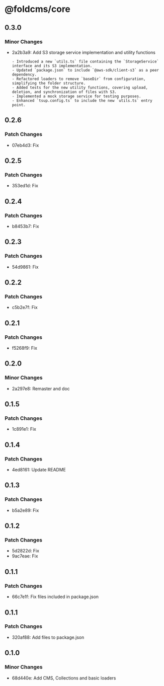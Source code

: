 # @foldcms/core

## 0.3.0

### Minor Changes

- 2a2b3a9: Add S3 storage service implementation and utility functions

      - Introduced a new `utils.ts` file containing the `StorageService` interface and its S3 implementation.
      - Updated `package.json` to include `@aws-sdk/client-s3` as a peer dependency.
      - Refactored loaders to remove `baseDir` from configuration, simplifying the folder structure.
      - Added tests for the new utility functions, covering upload, deletion, and synchronization of files with S3.
      - Implemented a mock storage service for testing purposes.
      - Enhanced `tsup.config.ts` to include the new `utils.ts` entry point.

## 0.2.6

### Patch Changes

- 07eb4d3: Fix

## 0.2.5

### Patch Changes

- 353ed1d: Fix

## 0.2.4

### Patch Changes

- b8453b7: Fix

## 0.2.3

### Patch Changes

- 54d9861: Fix

## 0.2.2

### Patch Changes

- c5b2e7f: Fix

## 0.2.1

### Patch Changes

- f5268f9: Fix

## 0.2.0

### Minor Changes

- 2a297e8: Remaster and doc

## 0.1.5

### Patch Changes

- 1c891e1: Fix

## 0.1.4

### Patch Changes

- 4ed8161: Update README

## 0.1.3

### Patch Changes

- b5a2e89: Fix

## 0.1.2

### Patch Changes

- 5d2822d: Fix
- 9ac7eae: Fix

## 0.1.1

### Patch Changes

- 66c7e1f: Fix files included in package.json

## 0.1.1

### Patch Changes

- 320af88: Add files to package.json

## 0.1.0

### Minor Changes

- 68d440e: Add CMS, Collections and basic loaders
